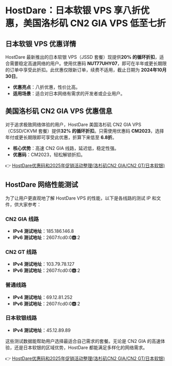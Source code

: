 # HostDare：日本软银 VPS 享八折优惠，美国洛杉矶 CN2 GIA VPS 低至七折

## 日本软银 VPS 优惠详情

HostDare 最新推出的日本软银 VPS（JSSD 套餐）现提供**20% 的循环折扣**，适合需要稳定高速网络的用户。使用优惠码 **NUT77UHY07**，即可在半年或更长期限的订单中享受此折扣。此优惠仅限新订单，续费不适用，截止日期为 **2024年10月30日**。

- **优惠亮点**：八折优惠，性价比高。
- **适用场景**：适合对日本网络有需求的开发者或企业用户。

## 美国洛杉矶 CN2 GIA VPS 优惠信息

对于追求极致网络体验的用户，HostDare 美国洛杉矶 CN2 GIA VPS（CSSD/CKVM 套餐）提供**32% 的循环折扣**。只需使用优惠码 **CM2023**，选择年付或更长期限即可享受此优惠，折算下来低至 **6.8折**。

- **核心优势**：高速 CN2 GIA 线路，延迟低，稳定性强。
- **优惠码**：CM2023，轻松解锁折扣。

👉 [HostDare优惠码和2025年促销活动整理(洛杉矶CN2 GIA/CN2 GT/日本软银)](https://bit.ly/hostdare)

## HostDare 网络性能测试

为了让用户更直观地了解 HostDare VPS 的性能，以下是各线路的测试 IP 和文件，供大家参考：

### CN2 GIA 线路
- **IPv4 测试地址**：185.186.146.8
- **IPv6 测试地址**：2607:fcd0:0:a::2

### CN2 GT 线路
- **IPv4 测试地址**：103.79.78.127
- **IPv6 测试地址**：2607:fcd0:0:a::2

### 普通线路
- **IPv4 测试地址**：69.12.81.252
- **IPv6 测试地址**：2607:fcd0:0:a::2

### 日本软银线路
- **IPv4 测试地址**：45.12.89.89

这些测试数据能帮助用户选择最适合自己需求的套餐。无论是 CN2 GIA 的高速体验，还是日本软银的区域优势，HostDare 都能满足多样化的网络需求。

👉 [HostDare优惠码和2025年促销活动整理(洛杉矶CN2 GIA/CN2 GT/日本软银)](https://bit.ly/hostdare)